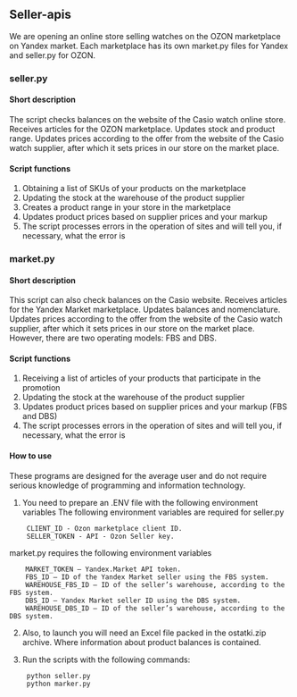 ## Seller-apis
We are opening an online store selling watches on the OZON marketplace on Yandex market.
Each marketplace has its own market.py files for Yandex and seller.py for OZON.

### seller.py
#### Short description
The script checks balances on the website of the Casio watch online store. Receives articles for the OZON marketplace. Updates stock and product range. Updates prices according to the offer from the website of the Casio watch supplier, after which it sets prices in our store on the market place.
#### Script functions
1. Obtaining a list of SKUs of your products on the marketplace
2. Updating the stock at the warehouse of the product supplier
3. Creates a product range in your store in the marketplace
4. Updates product prices based on supplier prices and your markup
5. The script processes errors in the operation of sites and will tell you, if necessary, what the error is

### market.py
#### Short description
This script can also check balances on the Casio website. Receives articles for the Yandex Market marketplace. Updates balances and nomenclature. Updates prices according to the offer from the website of the Casio watch supplier, after which it sets prices in our store on the market place. However, there are two operating models: FBS and DBS.
#### Script functions
1. Receiving a list of articles of your products that participate in the promotion
2. Updating the stock at the warehouse of the product supplier
3. Updates product prices based on supplier prices and your markup (FBS and DBS)
4. The script processes errors in the operation of sites and will tell you, if necessary, what the error is

#### How to use
These programs are designed for the average user and do not require serious knowledge of programming and information technology.

1. You need to prepare an .ENV file with the following environment variables
The following environment variables are required for seller.py
                            
        CLIENT_ID - Ozon marketplace client ID.
        SELLER_TOKEN - API - Ozon Seller key.

market.py requires the following environment variables
    
        MARKET_TOKEN — Yandex.Market API token.
        FBS_ID — ID of the Yandex Market seller using the FBS system.
        WAREHOUSE_FBS_ID — ID of the seller’s warehouse, according to the FBS system.
        DBS_ID — Yandex Market seller ID using the DBS system.
        WAREHOUSE_DBS_ID — ID of the seller’s warehouse, according to the DBS system.

2. Also, to launch you will need an Excel file packed in the ostatki.zip archive. Where information about product balances is contained.
3. Run the scripts with the following commands:

        python seller.py
        python marker.py
    